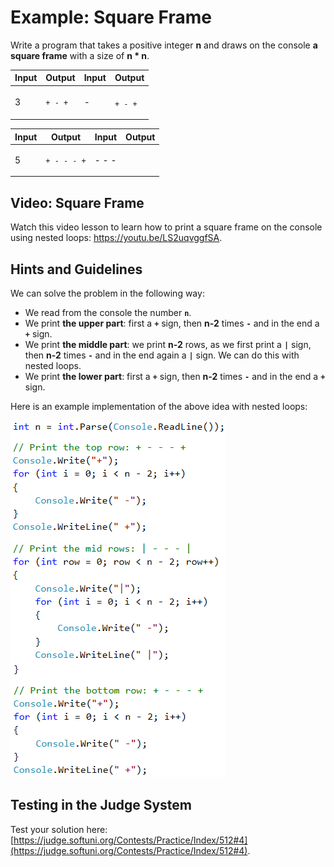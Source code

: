 # Example: Square Frame

Write a program that takes a positive integer **n** and draws on the console **a square frame** with a size of **n \* n**.

| Input | Output                                                                | Input | Output                                                                                              |
| ----- | --------------------------------------------------------------------- | ----- | --------------------------------------------------------------------------------------------------- |
| 3     | <p><code>+ - +</code><br><code>| - |</code><br><code>+ - +</code></p> | 4     | <p><code>+ - - +</code><br><code>| - - |</code><br><code>| - - |</code><br><code>+ - - +</code></p> |

| Input | Output                                                                                                                                | Input | Output                                                                                                                                                                      |
| ----- | ------------------------------------------------------------------------------------------------------------------------------------- | ----- | --------------------------------------------------------------------------------------------------------------------------------------------------------------------------- |
| 5     | <p><code>+ - - - +</code><br><code>| - - - |</code><br><code>| - - - |</code><br><code>| - - - |</code><br><code>+ - - - +</code></p> | 6     | <p><code>+ - - - - +</code><br><code>| - - - - |</code><br><code>| - - - - |</code><br><code>| - - - - |</code><br><code>| - - - - |</code><br><code>+ - - - - +</code></p> |

## Video: Square Frame

Watch this video lesson to learn how to print a square frame on the console using nested loops: https://youtu.be/LS2uqvggfSA.

## Hints and Guidelines

We can solve the problem in the following way:

* We read from the console the number **`n`**.
* We print **the upper part**: first a **`+`** sign, then **n-2** times **`-`** and in the end a **`+`** sign.
* We print **the middle part**: we print **n-2** rows, as we first print a **`|`** sign, then **n-2** times **`-`** and in the end again a **`|`** sign. We can do this with nested loops.
* We print **the lower part**: first a **`+`** sign, then **n-2** times **`-`** and in the end a **`+`** sign.

Here is an example implementation of the above idea with nested loops:

![](../../../assets/chapter-6-images/05.Square-frame-01.png)

## Testing in the Judge System

Test your solution here: [https://judge.softuni.org/Contests/Practice/Index/512#4](https://judge.softuni.org/Contests/Practice/Index/512#4).
